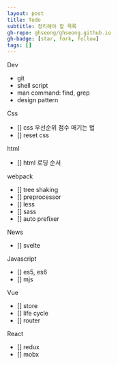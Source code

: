 ```yaml
---
layout: post
title: Todo
subtitle: 정리해야 할 목록
gh-repo: ghseong/ghseong.github.io
gh-badge: [star, fork, follow]
tags: []
---
```


Dev
- git
- shell script
- man command: find, grep
- design pattern

Css
 - [] css 우선순위 점수 매기는 법
 - [] reset css

html
 - [] html 로딩 순서

webpack
 - [] tree shaking
 - [] preprocessor
 - [] less
 - [] sass
 - [] auto prefixer

News
 - [] svelte

Javascript
 - [] es5, es6
 - [] mjs

Vue
 - [] store
 - [] life cycle
 - [] router

React
 - [] redux
 - [] mobx